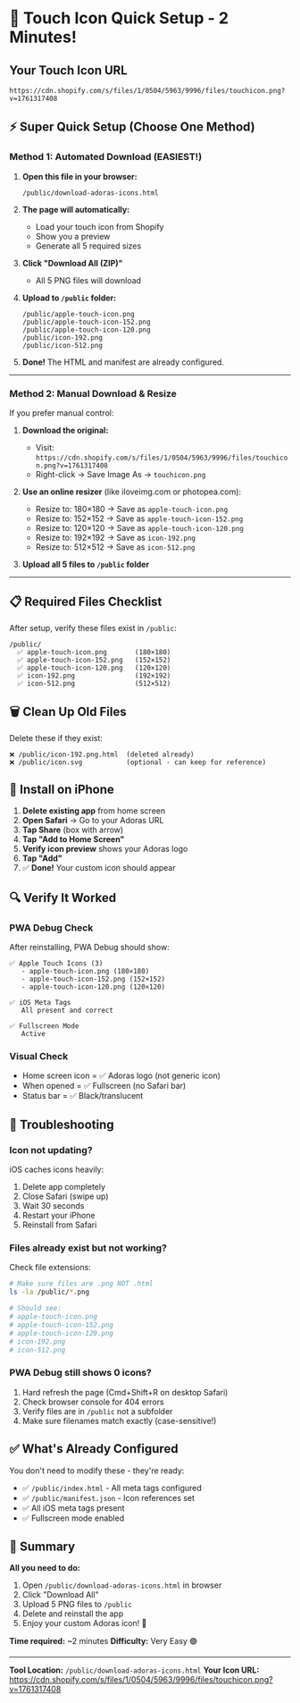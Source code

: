 # 🚀 Touch Icon Quick Setup - 2 Minutes!

## Your Touch Icon URL
```
https://cdn.shopify.com/s/files/1/0504/5963/9996/files/touchicon.png?v=1761317408
```

## ⚡ Super Quick Setup (Choose One Method)

### Method 1: Automated Download (EASIEST!)

1. **Open this file in your browser:**
   ```
   /public/download-adoras-icons.html
   ```

2. **The page will automatically:**
   - Load your touch icon from Shopify
   - Show you a preview
   - Generate all 5 required sizes

3. **Click "Download All (ZIP)"**
   - All 5 PNG files will download

4. **Upload to `/public` folder:**
   ```
   /public/apple-touch-icon.png
   /public/apple-touch-icon-152.png
   /public/apple-touch-icon-120.png
   /public/icon-192.png
   /public/icon-512.png
   ```

5. **Done!** The HTML and manifest are already configured.

---

### Method 2: Manual Download & Resize

If you prefer manual control:

1. **Download the original:**
   - Visit: `https://cdn.shopify.com/s/files/1/0504/5963/9996/files/touchicon.png?v=1761317408`
   - Right-click → Save Image As → `touchicon.png`

2. **Use an online resizer** (like iloveimg.com or photopea.com):
   - Resize to: 180×180 → Save as `apple-touch-icon.png`
   - Resize to: 152×152 → Save as `apple-touch-icon-152.png`
   - Resize to: 120×120 → Save as `apple-touch-icon-120.png`
   - Resize to: 192×192 → Save as `icon-192.png`
   - Resize to: 512×512 → Save as `icon-512.png`

3. **Upload all 5 files to `/public` folder**

---

## 📋 Required Files Checklist

After setup, verify these files exist in `/public`:

```
/public/
  ✅ apple-touch-icon.png       (180×180)
  ✅ apple-touch-icon-152.png   (152×152)
  ✅ apple-touch-icon-120.png   (120×120)
  ✅ icon-192.png               (192×192)
  ✅ icon-512.png               (512×512)
```

## 🗑️ Clean Up Old Files

Delete these if they exist:
```
❌ /public/icon-192.png.html  (deleted already)
❌ /public/icon.svg           (optional - can keep for reference)
```

## 📱 Install on iPhone

1. **Delete existing app** from home screen
2. **Open Safari** → Go to your Adoras URL
3. **Tap Share** (box with arrow)
4. **Tap "Add to Home Screen"**
5. **Verify icon preview** shows your Adoras logo
6. **Tap "Add"**
7. ✅ **Done!** Your custom icon should appear

## 🔍 Verify It Worked

### PWA Debug Check
After reinstalling, PWA Debug should show:
```
✅ Apple Touch Icons (3)
   - apple-touch-icon.png (180×180)
   - apple-touch-icon-152.png (152×152)  
   - apple-touch-icon-120.png (120×120)

✅ iOS Meta Tags
   All present and correct

✅ Fullscreen Mode
   Active
```

### Visual Check
- Home screen icon = ✅ Adoras logo (not generic icon)
- When opened = ✅ Fullscreen (no Safari bar)
- Status bar = ✅ Black/translucent

## 🐛 Troubleshooting

### Icon not updating?
iOS caches icons heavily:
1. Delete app completely
2. Close Safari (swipe up)
3. Wait 30 seconds
4. Restart your iPhone
5. Reinstall from Safari

### Files already exist but not working?
Check file extensions:
```bash
# Make sure files are .png NOT .html
ls -la /public/*.png

# Should see:
# apple-touch-icon.png
# apple-touch-icon-152.png
# apple-touch-icon-120.png
# icon-192.png
# icon-512.png
```

### PWA Debug still shows 0 icons?
1. Hard refresh the page (Cmd+Shift+R on desktop Safari)
2. Check browser console for 404 errors
3. Verify files are in `/public` not a subfolder
4. Make sure filenames match exactly (case-sensitive!)

## ✅ What's Already Configured

You don't need to modify these - they're ready:
- ✅ `/public/index.html` - All meta tags configured
- ✅ `/public/manifest.json` - Icon references set
- ✅ All iOS meta tags present
- ✅ Fullscreen mode enabled

## 🎯 Summary

**All you need to do:**
1. Open `/public/download-adoras-icons.html` in browser
2. Click "Download All"
3. Upload 5 PNG files to `/public`
4. Delete and reinstall the app
5. Enjoy your custom Adoras icon! 🎉

**Time required:** ~2 minutes
**Difficulty:** Very Easy 🟢

---

**Tool Location:** `/public/download-adoras-icons.html`
**Your Icon URL:** https://cdn.shopify.com/s/files/1/0504/5963/9996/files/touchicon.png?v=1761317408
